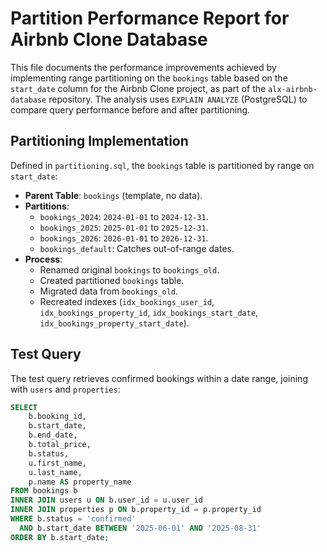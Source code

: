 # Partition Performance Report for Airbnb Clone Database

This file documents the performance improvements achieved by implementing range partitioning on the `bookings` table based on the `start_date` column for the Airbnb Clone project, as part of the `alx-airbnb-database` repository. The analysis uses `EXPLAIN ANALYZE` (PostgreSQL) to compare query performance before and after partitioning.

## Partitioning Implementation

Defined in `partitioning.sql`, the `bookings` table is partitioned by range on `start_date`:
- **Parent Table**: `bookings` (template, no data).
- **Partitions**:
  - `bookings_2024`: `2024-01-01` to `2024-12-31`.
  - `bookings_2025`: `2025-01-01` to `2025-12-31`.
  - `bookings_2026`: `2026-01-01` to `2026-12-31`.
  - `bookings_default`: Catches out-of-range dates.
- **Process**:
  - Renamed original `bookings` to `bookings_old`.
  - Created partitioned `bookings` table.
  - Migrated data from `bookings_old`.
  - Recreated indexes (`idx_bookings_user_id`, `idx_bookings_property_id`, `idx_bookings_start_date`, `idx_bookings_property_start_date`).

## Test Query

The test query retrieves confirmed bookings within a date range, joining with `users` and `properties`:

```sql
SELECT 
    b.booking_id,
    b.start_date,
    b.end_date,
    b.total_price,
    b.status,
    u.first_name,
    u.last_name,
    p.name AS property_name
FROM bookings b
INNER JOIN users u ON b.user_id = u.user_id
INNER JOIN properties p ON b.property_id = p.property_id
WHERE b.status = 'confirmed'
  AND b.start_date BETWEEN '2025-06-01' AND '2025-08-31'
ORDER BY b.start_date;